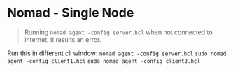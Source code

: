 # Nomad - Single Node

> Running ```nomad agent -config server.hcl``` when not connected to internet, it results an error.

Run this in different cli window:
```nomad agent -config server.hcl```
```sudo nomad agent -config client1.hcl```
```sudo nomad agent -config client2.hcl```
